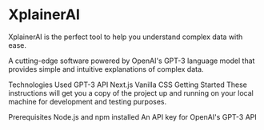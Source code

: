 # XplainerAI
XplainerAI is the perfect tool to help you understand complex data with ease. 

A cutting-edge software powered by OpenAI's GPT-3 language model that provides simple and intuitive explanations of complex data.

Technologies Used
GPT-3 API
Next.js
Vanilla CSS
Getting Started
These instructions will get you a copy of the project up and running on your local machine for development and testing purposes.

Prerequisites
Node.js and npm installed
An API key for OpenAI's GPT-3 API
